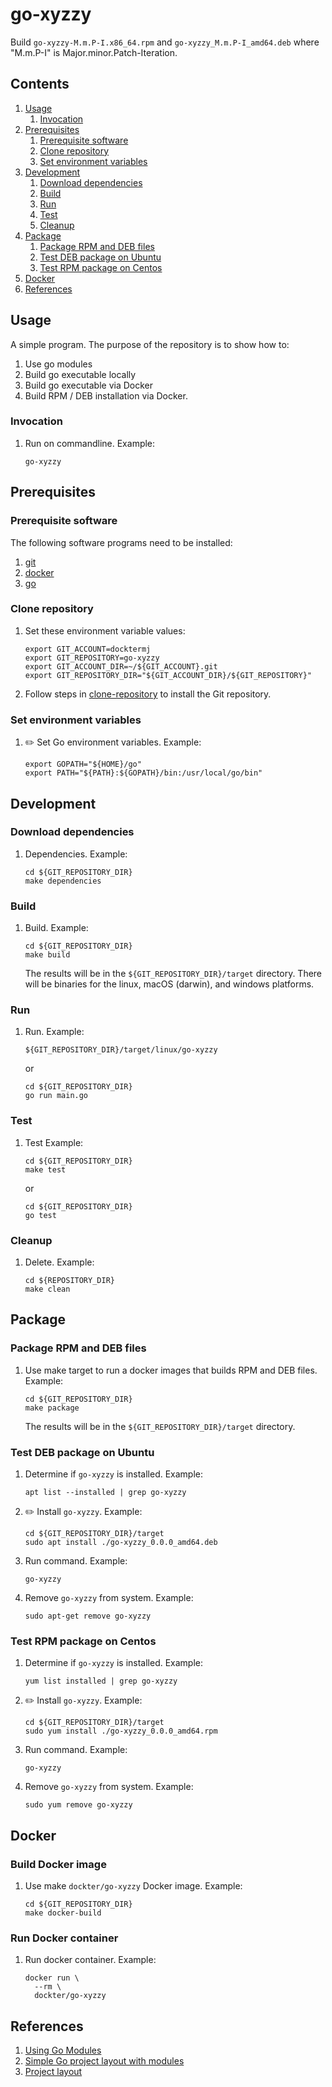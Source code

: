 # go-xyzzy

Build `go-xyzzy-M.m.P-I.x86_64.rpm`
and   `go-xyzzy_M.m.P-I_amd64.deb`
where "M.m.P-I" is Major.minor.Patch-Iteration.

## Contents

1. [Usage](#usage)
    1. [Invocation](#invocation)
1. [Prerequisites](#prerequisites)
    1. [Prerequisite software](#prerequisite-software)
    1. [Clone repository](#clone-repository)
    1. [Set environment variables](#set-environment-variables)
1. [Development](#development)
    1. [Download dependencies](#download-dependencies)
    1. [Build](#build)
    1. [Run](#run)
    1. [Test](#test)
    1. [Cleanup](#cleanup)
1. [Package](#package)
    1. [Package RPM and DEB files](#package-rpm-and-deb-files)
    1. [Test DEB package on Ubuntu](#test-deb-package-on-ubuntu)
    1. [Test RPM package on Centos](#test-rpm-package-on-centos)
1. [Docker](#docker)
1. [References](#references)

## Usage

A simple program.
The purpose of the repository is to show how to:

1. Use go modules
1. Build go executable locally
1. Build go executable via Docker
1. Build RPM / DEB installation via Docker.

### Invocation

1. Run on commandline.
   Example:

    ```console
    go-xyzzy
    ```

## Prerequisites

### Prerequisite software

The following software programs need to be installed:

1. [git](https://github.com/docktermj/KnowledgeBase/blob/master/software/git.md#installation)
1. [docker](https://github.com/docktermj/KnowledgeBase/blob/master/software/docker.md#installation)
1. [go](https://github.com/docktermj/KnowledgeBase/blob/master/software/go.md#installation)

### Clone repository

1. Set these environment variable values:

    ```console
    export GIT_ACCOUNT=docktermj
    export GIT_REPOSITORY=go-xyzzy
    export GIT_ACCOUNT_DIR=~/${GIT_ACCOUNT}.git
    export GIT_REPOSITORY_DIR="${GIT_ACCOUNT_DIR}/${GIT_REPOSITORY}"
    ```

1. Follow steps in [clone-repository](https://github.com/docktermj/KnowledgeBase/blob/master/HowTo/clone-repository.md)
   to install the Git repository.

### Set environment variables

1. :pencil2: Set Go environment variables.
   Example:

    ```console
    export GOPATH="${HOME}/go"
    export PATH="${PATH}:${GOPATH}/bin:/usr/local/go/bin"
    ```

## Development

### Download dependencies

1. Dependencies.
   Example:

    ```console
    cd ${GIT_REPOSITORY_DIR}
    make dependencies
    ```

### Build

1. Build.
   Example:

    ```console
    cd ${GIT_REPOSITORY_DIR}
    make build
    ```

   The results will be in the `${GIT_REPOSITORY_DIR}/target` directory.
   There will be binaries for the linux, macOS (darwin), and windows platforms.

### Run

1. Run.
   Example:

    ```console
    ${GIT_REPOSITORY_DIR}/target/linux/go-xyzzy
    ```

    or

    ```console
    cd ${GIT_REPOSITORY_DIR}
    go run main.go
    ```

### Test

1. Test
   Example:

    ```console
    cd ${GIT_REPOSITORY_DIR}
    make test
    ```

    or

    ```console
    cd ${GIT_REPOSITORY_DIR}
    go test
    ```

### Cleanup

1. Delete.
   Example:

    ```console
    cd ${REPOSITORY_DIR}
    make clean
    ```

## Package

### Package RPM and DEB files

1. Use make target to run a docker images that builds RPM and DEB files.
   Example:

    ```console
    cd ${GIT_REPOSITORY_DIR}
    make package
    ```

   The results will be in the `${GIT_REPOSITORY_DIR}/target` directory.

### Test DEB package on Ubuntu

1. Determine if `go-xyzzy` is installed.
   Example:

    ```console
    apt list --installed | grep go-xyzzy
    ```

1. :pencil2: Install `go-xyzzy`.
   Example:

    ```console
    cd ${GIT_REPOSITORY_DIR}/target
    sudo apt install ./go-xyzzy_0.0.0_amd64.deb
    ```

1. Run command.
   Example:

    ```console
    go-xyzzy
    ```

1. Remove `go-xyzzy` from system.
   Example:

    ```console
    sudo apt-get remove go-xyzzy
    ```

### Test RPM package on Centos

1. Determine if `go-xyzzy` is installed.
   Example:

    ```console
    yum list installed | grep go-xyzzy
    ```

1. :pencil2: Install `go-xyzzy`.
   Example:

    ```console
    cd ${GIT_REPOSITORY_DIR}/target
    sudo yum install ./go-xyzzy_0.0.0_amd64.rpm
    ```

1. Run command.
   Example:

    ```console
    go-xyzzy
    ```

1. Remove `go-xyzzy` from system.
   Example:

    ```console
    sudo yum remove go-xyzzy
    ```

## Docker

### Build Docker image

1. Use make `dockter/go-xyzzy` Docker image.
   Example:

    ```console
    cd ${GIT_REPOSITORY_DIR}
    make docker-build
    ```

### Run Docker container

1. Run docker container.
   Example:

    ```console
    docker run \
      --rm \
      dockter/go-xyzzy
    ```

## References

1. [Using Go Modules](https://blog.golang.org/using-go-modules)
1. [Simple Go project layout with modules](https://eli.thegreenplace.net/2019/simple-go-project-layout-with-modules/)
1. [Project layout](https://github.com/golang-standards/project-layout)

